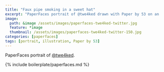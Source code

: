 ```yaml
---
title: "Faux pipe smoking in a sweet hat"
excerpt: "PaperFaces portrait of @twe4ked drawn with Paper by 53 on an iPad."
image: 
  path: &image /assets/images/paperfaces-twe4ked-twitter.jpg 
  feature: *image
  thumbnail: /assets/images/paperfaces-twe4ked-twitter-150.jpg
categories: [paperfaces]
tags: [portrait, illustration, Paper by 53]
---
```


PaperFaces portrait of [@twe4ked](https://twitter.com/twe4ked).

{% include boilerplate/paperfaces.md %}
